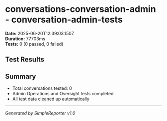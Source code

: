 # conversations-conversation-admin - conversation-admin-tests

**Date:** 2025-06-20T12:39:03.150Z  
**Duration:** 77703ms  
**Tests:** 0 (0 passed, 0 failed)

## Test Results



## Summary

- Total conversations tested: 0
- Admin Operations and Oversight tests completed
- All test data cleaned up automatically

---
*Generated by SimpleReporter v1.0*

